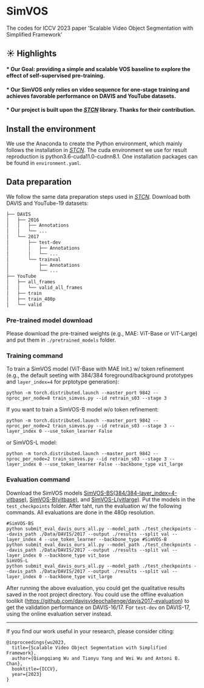 # SimVOS

The codes for ICCV 2023 paper 'Scalable Video Object Segmentation with Simplified Framework'

## :sunny: Highlights

#### * Our Goal: providing a simple and scalable VOS baseline to explore the effect of self-supervised pre-training.

#### * Our SimVOS only relies on video sequence for one-stage training and achieves favorable performance on DAVIS and YouTube datasets.

#### * Our project is built upon the [_STCN_](https://github.com/hkchengrex/STCN) library. Thanks for their contribution.

## Install the environment
We use the Anaconda to create the Python environment, which mainly follows the installation in [_STCN_](https://github.com/hkchengrex/STCN). The cuda environment we use for result reproduction is python3.6-cuda11.0-cudnn8.1.
One installation packages can be found in `environment.yaml`.


## Data preparation
We follow the same data preparation steps used in [_STCN_](https://github.com/hkchengrex/STCN). Download both DAVIS and YouTube-19 datasets:
```bash
├── DAVIS
│   ├── 2016
│   │   ├── Annotations
│   │   └── ...
│   └── 2017
│       ├── test-dev
│       │   ├── Annotations
│       │   └── ...
│       └── trainval
│           ├── Annotations
│           └── ...
├── YouTube
│   ├── all_frames
│   │   └── valid_all_frames
│   ├── train
│   ├── train_480p
│   └── valid
```

### Pre-trained model download
Please download the pre-trained weights (e.g., MAE: ViT-Base or ViT-Large) and put them in `./pretrained_models` folder.

### Training command
To train a SimVOS model (ViT-Base with MAE Init.) w/ token refinement (e.g., the default seeting with 384/384 foreground/background prototypes and `layer_index=4` for prptotype generation):
```
python -m torch.distributed.launch --master_port 9842 --nproc_per_node=8 train_simvos.py --id retrain_s03 --stage 3
```
If you want to train a SimVOS-B model w/o token refinement:
```
python -m torch.distributed.launch --master_port 9842 --nproc_per_node=2 train_simvos.py --id retrain_s03 --stage 3 --layer_index 0 --use_token_learner False
```
or SimVOS-L model:
```
python -m torch.distributed.launch --master_port 9842 --nproc_per_node=2 train_simvos.py --id retrain_s03 --stage 3 --layer_index 0 --use_token_learner False --backbone_type vit_large
```

### Evaluation command
Download the SimVOS models [SimVOS-BS(384/384-layer_index=4-vitbase)](https://drive.google.com/file/d/1v1FdDc5oFFUOBZ_Oc2yhPxDZpbHpTYsY/view?usp=drive_link), [SimVOS-B(vitbase)](https://drive.google.com/file/d/1v1FdDc5oFFUOBZ_Oc2yhPxDZpbHpTYsY/view?usp=drive_link](https://drive.google.com/file/d/1uSobYg2JQzpR-Lwb81YsUoyjEr1jaTwJ/view?usp=drive_link)), and [SimVOS-L(vitlarge)](https://drive.google.com/file/d/1bh2FyaoRlTdupvCHRiJc9O9vnRhSkcE8/view?usp=drive_link). Put the models in the `test_checkpoints` folder. After taht, run the evaluation w/ the following commands. All evaluations are done in the 480p resolution.
```
#SimVOS-BS
python submit_eval_davis_ours_all.py --model_path ./test_checkpoints --davis_path ./Data/DAVIS/2017 --output ./results --split val --layer_index 4 --use_token_learner --backbone_type #SimVOS-B
python submit_eval_davis_ours_all.py --model_path ./test_checkpoints --davis_path ./Data/DAVIS/2017 --output ./results --split val --layer_index 0 --backbone_type vit_base
SimVOS-L
python submit_eval_davis_ours_all.py --model_path ./test_checkpoints --davis_path ./Data/DAVIS/2017 --output ./results --split val --layer_index 0 --backbone_type vit_large
```

After running the above evaluation, you could get the qualitative results saved in the root project directory. You could use the offline evaluation toolikit (https://github.com/davisvideochallenge/davis2017-evaluation) to get the validation performance on DAVIS-16/17. For `test-dev` on DAVIS-17, using the online evaluation server instead.

------

If you find our work useful in your research, please consider citing:

```
@inproceedings{wu2023,
  title={Scalable Video Object Segmentation with Simplified Framework},
  author={Qiangqiang Wu and Tianyu Yang and Wei Wu and Antoni B. Chan},
  booktitle={ICCV},
  year={2023}
}
```
